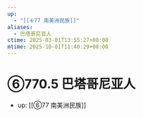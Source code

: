 ```yaml
---
up:
  - "[[⑥77 南美洲民族]]"
aliases:
  - 巴塔哥尼亚人
ctime: 2025-03-01T13:55:27+08:00
mtime: 2025-10-01T11:40:29+08:00
---
```


# ⑥770.5 巴塔哥尼亚人

- up: [[⑥77 南美洲民族]]

